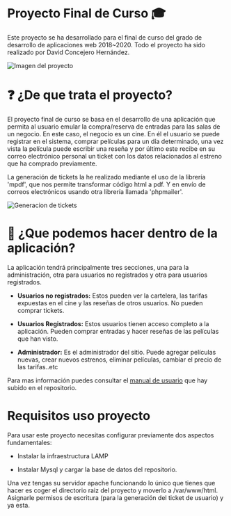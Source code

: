 # Proyecto Final de Curso :mortar_board:

Este proyecto se ha desarrollado para el final de curso del grado de desarrollo de aplicaciones web 2018~2020. Todo el proyecto ha sido realizado por David Concejero Hernández.

![Imagen del proyecto](https://i.imgur.com/kuZvuCl.png)

# :question: ¿De que trata el proyecto?

El proyecto final de curso se basa en el desarrollo de una aplicación que permita al usuario emular la compra/reserva de entradas para las salas de un negocio. En este caso, el negocio es un cine. En él el usuario se puede registrar en el sistema, comprar películas para un día determinado, una vez vista la película puede escribir una reseña y por último este recibe en su correo electrónico personal un ticket con los datos relacionados al estreno que ha comprado previamente.

La generación de tickets la he realizado mediante el uso de la librería 'mpdf', que nos permite transformar código html a pdf. Y en envío de correos electrónicos usando otra librería llamada 'phpmailer'.

![Generacion de tickets](https://i.imgur.com/q0ewCeD.png)

# :hammer: ¿Que podemos hacer dentro de la aplicación?

La aplicación tendrá principalmente tres secciones, una para la administración, otra para usuarios no registrados y otra para usuarios registrados.

* **Usuarios no registrados:** Estos pueden ver la cartelera, las tarifas expuestas en el cine y las reseñas de otros usuarios. No pueden comprar tickets. 

* **Usuarios Registrados:** Estos usuarios tienen acceso completo a la aplicación. Pueden comprar entradas y hacer reseñas de las películas que han visto. 

* **Administrador:** Es el administrador del sitio. Puede agregar películas nuevas, crear nuevos estrenos, eliminar películas, cambiar el precio de las tarifas..etc

Para mas información puedes consultar el [manual de usuario](https://github.com/David-concejero/proyecto_integrado/blob/master/Manual.pdf) que hay subido en el repositorio.

# Requisitos uso proyecto

Para usar este proyecto necesitas configurar previamente dos aspectos fundamentales:

* Instalar la infraestructura LAMP

* Instalar Mysql y cargar la base de datos del repositorio.

Una vez tengas su servidor apache funcionando lo único que tienes que hacer es coger el directorio raiz del proyecto y moverlo a /var/www/html. Asignarle permisos de escritura (para la generación del ticket de usuario) y ya esta.
